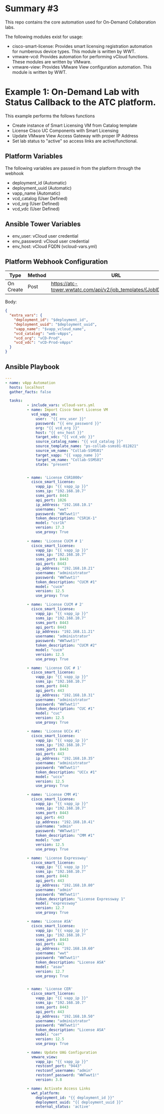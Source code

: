 # Summary #3
This repo contains the core automation used for On-Demand Collaboration labs.

The following modules exist for usage:
* cisco-smart-license: Provides smart licensing registration automation for numberous device types. This module is written by WWT.
* vmware-vcd: Provides automation for performing vCloud functions. These modules are written by VMware.
* vmware-view: Provides VMware View configuration automation. This module is written by WWT.

# Example 1: On-Demand Lab with Status Callback to the ATC platform.
This example performs the follows functions
* Create instance of Smart Licensing VM from Catalog template
* License Cisco UC Components with Smart Licensing
* Update VMware View Access Gateway with proper IP Address
* Set lab status to "active" so access links are active/functional.

## Platform Variables
The following variables are passed in from the platform through the webhook
* deployment_id (Automatic)
* deployment_uuid (Automatic)
* vapp_name (Automatic)
* vcd_catalog (User Defined)
* vcd_org (User Defined)
* vcd_vdc (User Defined)

## Ansible Tower Variables
* env_user: vCloud user credential
* env_password: vCloud user credential
* env_host: vCloud FQDN (vcloud-vars.yml)
## Platform Webhook Configuration
|Type|Method|URL|
|----|------|---|
|On Create|Post|https://atc-tower.wwtatc.com/api/v2/job_templates/{JobID}/launch/|

Body:
```json
{
  "extra_vars": {
    "deployment_id": "$deployment_id",
    "deployment_uuid": "$deployment_uuid",
    "vapp_name": "$vapp_vcloud_name",
    "vcd_catalog": "web-vApps",
    "vcd_org": "vCD-Prod",
    "vcd_vdc": "vCD-Prod-vApps"
  }
}
```

## Ansible Playbook
```yaml
---
- name: vApp Automation
  hosts: localhost
  gather_facts: false

  tasks:
          - include_vars: vCloud-vars.yml
          - name: Import Cisco Smart License VM
            vcd_vapp_vm:
              user:  "{{ env_user }}"
              password: "{{ env_password }}"
              org: "{{ vcd_org }}"
              host: "{{ env_host }}"
              target_vdc: "{{ vcd_vdc }}"
              source_catalog_name: "{{ vcd_catalog }}"
              source_template_name: "ps-collab-ssms01-012821"
              source_vm_name: "Collab-SSMS01"
              target_vapp: "{{ vapp_name }}"
              target_vm_name: "Collab-SSMS01"
              state: "present"


          - name: 'License CSR1000v'
            cisco_smart_license:
              vapp_ip: "{{ vapp_ip }}"
              ssms_ip: "192.168.10.7"
              ssms_port: 8443
              api_port: 1026
              ip_address: "192.168.10.1"
              username: "wwt"
              password: "WWTwwt1!"
              token_description: "CSR1K-1"
              model: "csr1k"
              version: 17.3
              use_proxy: True
          
          - name: 'License CUCM # 1'
            cisco_smart_license:
              vapp_ip: "{{ vapp_ip }}"
              ssms_ip: "192.168.10.7"
              ssms_port: 8443
              api_port: 8443
              ip_address: "192.168.10.21"
              username: "administrator"
              password: "WWTwwt1!"
              token_description: "CUCM #1"
              model: "cucm"
              version: 12.5
              use_proxy: True

          - name: 'License CUCM # 2'
            cisco_smart_license:
              vapp_ip: "{{ vapp_ip }}"
              ssms_ip: "192.168.10.7"
              ssms_port: 8443
              api_port: 8443
              ip_address: "192.168.11.21"
              username: "administrator"
              password: "WWTwwt1!"
              token_description: "CUCM #2"
              model: "cucm"
              version: 12.5
              use_proxy: True

          - name: 'License CUC # 1'
            cisco_smart_license:
              vapp_ip: "{{ vapp_ip }}"
              ssms_ip: "192.168.10.7"
              ssms_port: 8443
              api_port: 443
              ip_address: "192.168.10.31"
              username: "administrator"
              password: "WWTwwt1!"
              token_description: "CUC #1"
              model: "cuc"
              version: 12.5
              use_proxy: True

          - name: 'License UCCx #1'
            cisco_smart_license:
              vapp_ip: "{{ vapp_ip }}"
              ssms_ip: "192.168.10.7"
              ssms_port: 8443
              api_port: 443
              ip_address: "192.168.10.35"
              username: "administrator"
              password: "WWTwwt1!"
              token_description: "UCCx #1"
              model: "uccx"
              version: 12.5
              use_proxy: True

          - name: 'License CMM #1'
            cisco_smart_license:
              vapp_ip: "{{ vapp_ip }}"
              ssms_ip: "192.168.10.7"
              ssms_port: 8443
              api_port: 443
              ip_address: "192.168.10.41"
              username: "admin"
              password: "WWTwwt1!"
              token_description: "CMM #1"
              model: "cmm"
              version: 12.5
              use_proxy: True

          - name: 'License Expressway'
            cisco_smart_license:
              vapp_ip: "{{ vapp_ip }}"
              ssms_ip: "192.168.10.7"
              ssms_port: 8443
              api_port: 443
              ip_address: "192.168.10.80"
              username: "admin"
              password: "WWTwwt1!"
              token_description: "License Expressway 1"
              model: "expressway"
              version: 12.7
              use_proxy: True

          - name: 'License ASA'
            cisco_smart_license:
              vapp_ip: "{{ vapp_ip }}"
              ssms_ip: "192.168.10.7"
              ssms_port: 8443
              api_port: 443
              ip_address: "192.168.10.60"
              username: "wwt"
              password: "WWTwwt1!"
              token_description: "License ASA"
              model: "asav"
              version: 12.7
              use_proxy: True


          - name: 'License CER'
            cisco_smart_license:
              vapp_ip: "{{ vapp_ip }}"
              ssms_ip: "192.168.10.7"
              ssms_port: 8443
              api_port: 443
              ip_address: "192.168.10.50"
              username: "administrator"
              password: "WWTwwt1!"
              token_description: "License ASA"
              model: "cer"
              version: 12.5
              use_proxy: True

          - name: Update UAG Configuration
            vmware_view:
              vapp_ip: "{{ vapp_ip }}"
              restconf_port: "9443"
              restconf_username: "admin"
              restconf_password: "WWTwwt1!"
              version: 3.8

          - name: Activate Access Links
            wwt_platform:
              deployment_id: "{{ deployment_id }}"
              deployment_uuid: "{{ deployment_uuid }}"
              external_status: 'active'
```
